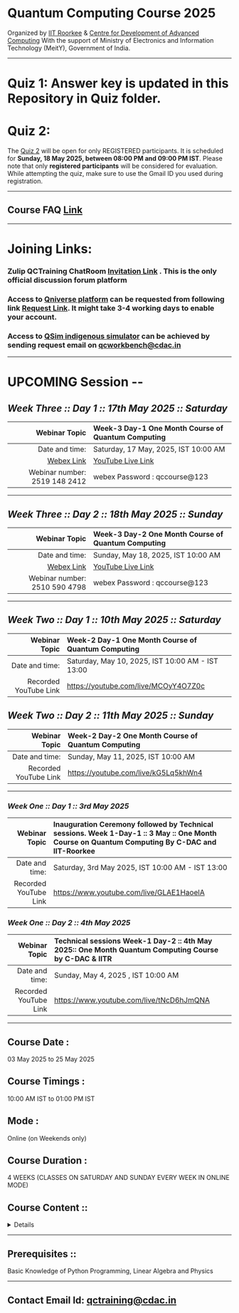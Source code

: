 
# Quantum Computing Course 2025

Organized by [IIT Roorkee](https://www.iitr.ac.in/) & [Centre for Development of Advanced Computing](https://www.cdac.in/) With the support of Ministry of Electronics and Information Technology (MeitY), Government of India.

------------------------------------------------------------

# Quiz 1: Answer key is updated in this Repository in Quiz folder.
# Quiz 2:
The [Quiz 2](https://forms.gle/cGN7iek6hG4ynSaf7) will be open for only REGISTERED participants. It is scheduled for **Sunday, 18 May 2025, between 08:00 PM and 09:00 PM IST**.
Please note that only **registered participants** will be considered for evaluation. While attempting the quiz, make sure to use the Gmail ID you used during registration.

------------------------------------------------------------
## Course FAQ [Link](http://bit.ly/4lZrLqA)
--------------------------------------------------------------
# Joining Links:

### Zulip QCTraining ChatRoom [Invitation Link](https://qc-training-cdac.zulipchat.com/join/rg42m57vtdlja7e5jtfbq5ce/) . This is the only official discussion forum platform
### Access to [Qniverse platform](https://qniverse.in/) can be requested from following link [Request Link](https://qniverse.in/getting-access-qniverse/). It might take 3-4 working days to enable your account.
### Access to [QSim indigenous simulator](https://qctoolkit.in/qsim-get-access/)  can be achieved by sending request email on qcworkbench@cdac.in
-----------------------------------------------------
# UPCOMING Session --
## *Week Three :: Day 1 :: 17th May 2025 :: Saturday*

| Webinar Topic   | Week-3 Day-1 One Month Course of Quantum Computing|
| -------------: | :------------- |
| Date and time: | Saturday, 17 May, 2025, IST 10:00 AM  |
| [Webex Link](https://quantumacc.webex.com/quantumacc/j.php?MTID=m09ddee67068dae2f022adc71ce5f3f1a)| [YouTube Live Link](https://youtube.com/live/Nt94wy3T_5s)
| Webinar number:  2519 148 2412 | webex Password :  qccourse@123 |
------------------------------------------------------------------------------------------------

## *Week Three :: Day 2 :: 18th May 2025 :: Sunday*

| Webinar Topic   | Week-3 Day-2 One Month Course of Quantum Computing|
| -------------: | :------------- |
| Date and time: | Sunday, May 18, 2025, IST 10:00 AM  |
| [Webex Link](https://quantumacc.webex.com/quantumacc/j.php?MTID=ma55030ddce980700aed3be274ae1af77)| [YouTube Live Link](https://youtube.com/live/RW9ef4P-QRI)
| Webinar number:  2510 590 4798 | webex Password :  qccourse@123|
------------------------------------------------------------------------------------------------


## *Week Two :: Day 1 :: 10th May 2025 :: Saturday* 

| Webinar Topic   | Week-2 Day-1 One Month Course of Quantum Computing|
| -------------: | :------------- |
| Date and time: | Saturday, May 10, 2025, IST 10:00 AM - IST 13:00   |
| Recorded YouTube Link  |https://youtube.com/live/MCOyY4O7Z0c |


## *Week Two :: Day 2 :: 11th May 2025 :: Sunday*

| Webinar Topic   | Week-2 Day-2 One Month Course of Quantum Computing|
| -------------: | :------------- |
| Date and time: | Sunday, May 11, 2025, IST 10:00 AM  |
| Recorded YouTube Link  |https://youtube.com/live/kG5Lq5khWn4 |
------------------------------------------------------------------------------------------------


### *Week One :: Day 1 :: 3rd May 2025* 
 
| Webinar Topic   | Inauguration Ceremony followed by Technical sessions. Week 1-Day-1 :: 3 May :: One Month Course on Quantum Computing By C-DAC and IIT-Roorkee|
| -------------: | :------------- |
| Date and time: | Saturday, 3rd May 2025, IST 10:00 AM - IST 13:00 |
|Recorded YouTube Link  |https://www.youtube.com/live/GLAE1HaoelA  |


### *Week One :: Day 2 :: 4th May 2025* 

| Webinar Topic   | Technical sessions Week-1 Day-2 :: 4th May 2025:: One Month Quantum Computing Course by C-DAC & IITR |
| -------------: | :------------- |
| Date and time: | Sunday, May 4, 2025 , IST 10:00 AM |
| Recorded YouTube Link  |https://www.youtube.com/live/tNcD6hJmQNA    |

__________________________________________
## Course Date : 
03 May 2025 to 25 May 2025

## Course Timings : 
10:00 AM IST to 01:00 PM IST

## Mode : 
Online (on Weekends only)

## Course Duration :
4 WEEKS (CLASSES ON SATURDAY AND SUNDAY EVERY WEEK IN ONLINE MODE)

## Course Content ::

<Details>
  
#### Week 1 :: Introduction & Basic operations:
• Intro to qubits, Single qubit states, vector spaces and bases. 

• Basics instructions on using Quantum Simulators with examples.

• Quantum gates (single qubit), Multi qubit states, Entanglement and Teleportation.

• Quantum Simulators examples on Teleportation and Superdense coding.

#### Week 2 :: Multi qubit transformations & Boolean Functions:

• Multi qubit computational basis, Multi qubit gates/measurements, Universal quantum gates and approximation of quantum gates.

• Quantum Simulators examples for topics covered.

• Quantum versions of classical operations, reversible classical gates, Boolean function oracles (construction and complexity).

• Quantum Simulators examples for topics covered.


#### Week 3 :: Basic quantum algorithms:
• Deutsch and Deutsch algorithm (with a few comments on the quantum advantage)

• Quantum Simulators demonstration of the algorithm.

• Simon’s algorithm (with a few comments on hybrid quantum algorithms) 

• Quantum Simulators demonstration of the algorithm.


#### Week 4 :: Advanced quantum algorithms & QML:

• Grover’s search algorithm, Harrow–Hassidim–Lloyd (HHL) algorithm, VQE algorithm etc.

• Introduction to QSim

• Quantum Machine Learning

</Details>

---------------------------

## Prerequisites ::
Basic Knowledge of Python Programming, Linear Algebra and Physics

---------------------------

## Contact Email Id: qctraining@cdac.in
